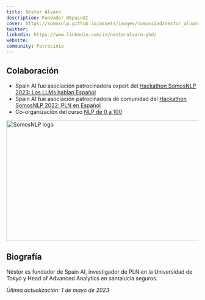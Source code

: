 ```yaml
---
title: Néstor Álvaro
description: Fundador @SpainAI
cover: https://somosnlp.github.io/assets/images/comunidad/nestor_alvaro.jpeg
twitter: 
linkedin: https://www.linkedin.com/in/nestoralvaro-phd/
website: 
community: Patrocinio
---
```


## Colaboración

- Spain AI fue asociación patrocinadora expert del [Hackathon SomosNLP 2023: Los LLMs hablan Español](https://somosnlp.org/blog/hackathon-2023)
- Spain AI fue asociación patrocinadora de comunidad del [Hackathon SomosNLP 2022: PLN en Español](https://somosnlp.org/blog/hackathon-2022)
- Co-organización del curso [NLP de 0 a 100](https://somosnlp.org/nlp-de-cero-a-cien)

<div class="flex justify-center">
    <a href="https://somosnlp.org/nlp-de-cero-a-cien" target="_blank">
        <img src="https://somosnlp.github.io/assets/images/nlp_de_cero_a_cien.jpeg" alt="SomosNLP logo" width="560" height="315" />
    </a>
</div>

## Biografía

Néstor es fundador de Spain AI, investigador de PLN en la Universidad de Tokyo y Head of Advanced Analytics en santalucía seguros.

*Última actualización: 1 de mayo de 2023*

